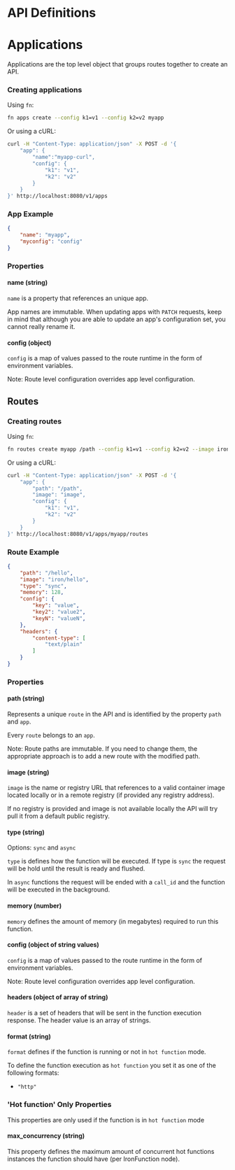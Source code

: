 # API Definitions

# Applications

Applications are the top level object that groups routes together to create an API.

### Creating applications

Using `fn`:

```sh
fn apps create --config k1=v1 --config k2=v2 myapp
```

Or using a cURL:

```sh
curl -H "Content-Type: application/json" -X POST -d '{
    "app": {
        "name":"myapp-curl",
        "config": {
            "k1": "v1",
            "k2": "v2"
        }
    }
}' http://localhost:8080/v1/apps
```

### App Example

```json
{
    "name": "myapp",
    "myconfig": "config"
}
```

### Properties

#### name (string)

`name` is a property that references an unique app.

App names are immutable. When updating apps with `PATCH` requests, keep in mind that although you
are able to update an app's configuration set, you cannot really rename it.

#### config (object)

`config` is a map of values passed to the route runtime in the form of
environment variables.

Note: Route level configuration overrides app level configuration.

## Routes

### Creating routes

Using `fn`:

```sh
fn routes create myapp /path --config k1=v1 --config k2=v2 --image iron/hello
```

Or using a cURL:

```sh
curl -H "Content-Type: application/json" -X POST -d '{
    "app": {
        "path": "/path",
        "image": "image",
        "config": {
            "k1": "v1",
            "k2": "v2"
        }
    }
}' http://localhost:8080/v1/apps/myapp/routes
```

### Route Example
```json
{
    "path": "/hello",
    "image": "iron/hello",
    "type": "sync",
    "memory": 128,
    "config": {
        "key": "value",
        "key2": "value2",
        "keyN": "valueN",
    },
    "headers": {
        "content-type": [
            "text/plain"
        ]
    }
}
```

### Properties

#### path (string)

Represents a unique `route` in the API and is identified by the property `path` and `app`.

Every `route` belongs to an `app`.

Note: Route paths are immutable. If you need to change them, the appropriate approach
is to add a new route with the modified path.

#### image (string)

`image` is the name or registry URL that references to a valid container image located locally or in a remote registry (if provided any registry address).

If no registry is provided and image is not available locally the API will try pull it from a default public registry.

#### type (string)

Options: `sync` and `async`

`type` is defines how the function will be executed. If type is `sync` the request will be hold until the result is ready and flushed.

In `async` functions the request will be ended with a `call_id` and the function will be executed in the background.

#### memory (number)

`memory` defines the amount of memory (in megabytes) required to run this function.

#### config (object of string values)

`config` is a map of values passed to the route runtime in the form of
environment variables.

Note: Route level configuration overrides app level configuration.

#### headers (object of array of string)

`header` is a set of headers that will be sent in the function execution response. The header value is an array of strings.

#### format (string)

`format` defines if the function is running or not in `hot function` mode.

To define the function execution as `hot function` you set it as one of the following formats:

- `"http"`

### 'Hot function' Only Properties

This properties are only used if the function is in `hot function` mode

#### max_concurrency (string)

This property defines the maximum amount of concurrent hot functions instances the function should have (per IronFunction node).